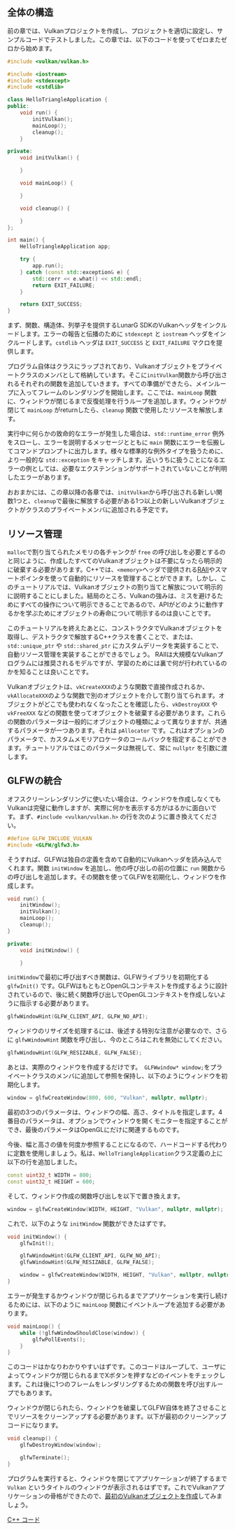 ## 全体の構造

前の章では、Vulkanプロジェクトを作成し、プロジェクトを適切に設定し、サンプルコードでテストしました。この章では、以下のコードを使ってゼロまたゼロから始めます。

```c++
#include <vulkan/vulkan.h>

#include <iostream>
#include <stdexcept>
#include <cstdlib>

class HelloTriangleApplication {
public:
    void run() {
        initVulkan();
        mainLoop();
        cleanup();
    }

private:
    void initVulkan() {

    }

    void mainLoop() {

    }

    void cleanup() {

    }
};

int main() {
    HelloTriangleApplication app;

    try {
        app.run();
    } catch (const std::exception& e) {
        std::cerr << e.what() << std::endl;
        return EXIT_FAILURE;
    }

    return EXIT_SUCCESS;
}
```

まず、関数、構造体、列挙子を提供するLunarG SDKのVulkanヘッダをインクルードします。エラーの報告と伝播のために `stdexcept` と `iostream` ヘッダをインクルードします。`cstdlib` ヘッダは `EXIT_SUCCESS` と `EXIT_FAILURE` マクロを提供します。

プログラム自体はクラスにラップされており、Vulkanオブジェクトをプライベートクラスのメンバとして格納しています。そこに`initVulkan`関数から呼び出されるそれぞれの関数を追加していきます。すべての準備ができたら、メインループに入ってフレームのレンダリングを開始します。ここでは、`mainLoop` 関数に、ウィンドウが閉じるまで反復処理を行うループを追加します。ウィンドウが閉じて `mainLoop` がreturnしたら、`cleanup` 関数で使用したリソースを解放します。

実行中に何らかの致命的なエラーが発生した場合は、`std::runtime_error` 例外をスローし、エラーを説明するメッセージとともに `main` 関数にエラーを伝搬してコマンドプロンプトに出力します。様々な標準的な例外タイプを扱うために、より一般的な `std::exception` をキャッチします。近いうちに扱うことになるエラーの例としては、必要なエクステンションがサポートされていないことが判明したエラーがあります。

おおまかには、この章以降の各章では、`initVulkan`から呼び出される新しい関数1つと、`cleanup`で最後に解放する必要がある1つ以上の新しいVulkanオブジェクトがクラスのプライベートメンバに追加される予定です。

## リソース管理

`malloc`で割り当てられたメモリの各チャンクが `free` の呼び出しを必要とするのと同じように、作成したすべてのVulkanオブジェクトは不要になったら明示的に破棄する必要があります。C++では、`<memory>`ヘッダで提供される[RAII](https://ja.wikipedia.org/wiki/RAII)やスマートポインタを使って自動的にリソースを管理することができます。しかし、このチュートリアルでは、Vulkanオブジェクトの割り当てと解放について明示的に説明することにしました。結局のところ、Vulkanの強みは、ミスを避けるためにすべての操作について明示できることであるので、APIがどのように動作するかを学ぶためにオブジェクトの寿命について明示するのは良いことです。

このチュートリアルを終えたあとに、コンストラクタでVulkanオブジェクトを取得し、デストラクタで解放するC++クラスを書くことで、または、`std::unique_ptr` や `std::shared_ptr` にカスタムデリータを実装することで、自動リソース管理を実装することができるでしょう。 RAIIは大規模なVulkanプログラムには推奨されるモデルですが、学習のためには裏で何が行われているのかを知ることは良いことです。

Vulkanオブジェクトは、`vkCreateXXX`のような関数で直接作成されるか、`vkAllocateXXX`のような関数で別のオブジェクトを介して割り当てられます。オブジェクトがどこでも使われなくなったことを確認したら、`vkDestroyXXX` や `vkFreeXXX` などの関数を使ってオブジェクトを破棄する必要があります。これらの関数のパラメータは一般的にオブジェクトの種類によって異なりますが、共通するパラメータが一つあります。それは `pAllocator` です。これはオプションのパラメータで、カスタムメモリアロケータのコールバックを指定することができます。チュートリアルではこのパラメータは無視して、常に `nullptr` を引数に渡します。

## GLFWの統合

オフスクリーンレンダリングに使いたい場合は、ウィンドウを作成しなくてもVulkanは完璧に動作しますが、実際に何かを表示する方がはるかに面白いです。まず、`#include <vulkan/vulkan.h>` の行を次のように置き換えてください。

```c++
#define GLFW_INCLUDE_VULKAN
#include <GLFW/glfw3.h>
```

そうすれば、GLFWは独自の定義を含めて自動的にVulkanヘッダを読み込んでくれます。関数 `initWindow` を追加し、他の呼び出しの前の位置に `run` 関数からの呼び出しを追加します。その関数を使ってGLFWを初期化し、ウィンドウを作成します。

```c++
void run() {
    initWindow();
    initVulkan();
    mainLoop();
    cleanup();
}

private:
    void initWindow() {

    }
```

`initWindow`で最初に呼び出すべき関数は、GLFWライブラリを初期化する `glfwInit()` です。GLFWはもともとOpenGLコンテキストを作成するように設計されているので、後に続く関数呼び出しでOpenGLコンテキストを作成しないように指示する必要があります。

```c++
glfwWindowHint(GLFW_CLIENT_API, GLFW_NO_API);
```

ウィンドウのリサイズを処理するには、後述する特別な注意が必要なので、さらに `glfwWindowHint` 関数を呼び出し、今のところはこれを無効にしてください。

```c++
glfwWindowHint(GLFW_RESIZABLE, GLFW_FALSE);
```

あとは、実際のウィンドウを作成するだけです。　`GLFWwindow* window;`をプライベートクラスのメンバに追加して参照を保持し、以下のようにウィンドウを初期化します。

```c++
window = glfwCreateWindow(800, 600, "Vulkan", nullptr, nullptr);
```

最初の3つのパラメータは、ウィンドウの幅、高さ、タイトルを指定します。4番目のパラメータは、オプションでウィンドウを開くモニターを指定することができ、最後のパラメータはOpenGLにだけに関連するものです。

今後、幅と高さの値を何度か参照することになるので、ハードコードする代わりに定数を使用しましょう。私は、`HelloTriangleApplication`クラス定義の上に以下の行を追加しました。

```c++
const uint32_t WIDTH = 800;
const uint32_t HEIGHT = 600;
```

そして、ウィンドウ作成の関数呼び出しを以下で置き換えます。

```c++
window = glfwCreateWindow(WIDTH, HEIGHT, "Vulkan", nullptr, nullptr);
```

これで、以下のような `initWindow` 関数ができたはずです。

```c++
void initWindow() {
    glfwInit();

    glfwWindowHint(GLFW_CLIENT_API, GLFW_NO_API);
    glfwWindowHint(GLFW_RESIZABLE, GLFW_FALSE);

    window = glfwCreateWindow(WIDTH, HEIGHT, "Vulkan", nullptr, nullptr);
}
```

エラーが発生するかウィンドウが閉じられるまでアプリケーションを実行し続けるためには、以下のように `mainLoop` 関数にイベントループを追加する必要があります。

```c++
void mainLoop() {
    while (!glfwWindowShouldClose(window)) {
        glfwPollEvents();
    }
}
```

このコードはかなりわかりやすいはずです。このコードはループして、ユーザによってウィンドウが閉じられるまでXボタンを押すなどのイベントをチェックします。これは後に1つのフレームをレンダリングするための関数を呼び出すループでもあります。

ウィンドウが閉じられたら、ウィンドウを破棄してGLFW自体を終了させることでリソースをクリーンアップする必要があります。以下が最初のクリーンアップコードになります。

```c++
void cleanup() {
    glfwDestroyWindow(window);

    glfwTerminate();
}
```

プログラムを実行すると、ウィンドウを閉じてアプリケーションが終了するまで `Vulkan` というタイトルのウィンドウが表示されるはずです。これでVulkanアプリケーションの骨格ができたので、[最初のVulkanオブジェクトを作成](!ja/三角形を描く/セットアップ/インスタンス)してみましょう。

[C++ コード](/code/00_base_code.cpp)
